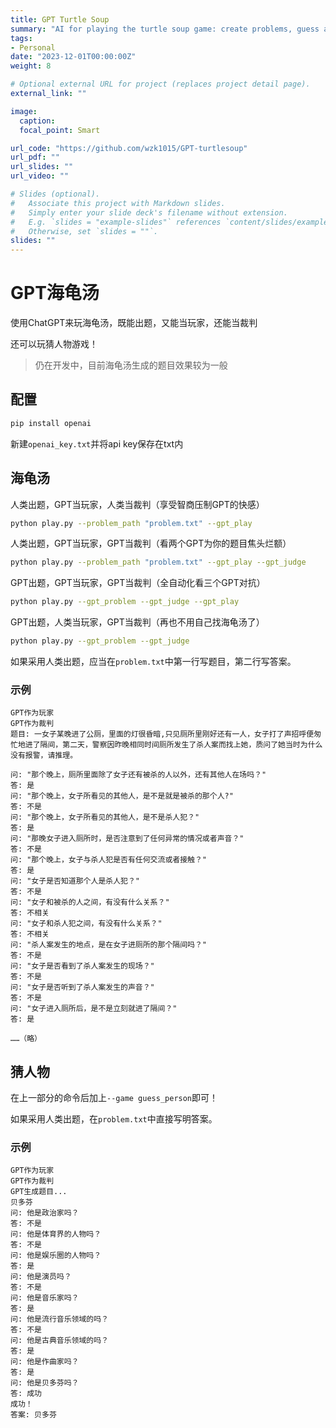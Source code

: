 ```yaml
---
title: GPT Turtle Soup
summary: "AI for playing the turtle soup game: create problems, guess and judge"
tags:
- Personal
date: "2023-12-01T00:00:00Z"
weight: 8

# Optional external URL for project (replaces project detail page).
external_link: ""

image:
  caption: 
  focal_point: Smart

url_code: "https://github.com/wzk1015/GPT-turtlesoup"
url_pdf: ""
url_slides: ""
url_video: ""

# Slides (optional).
#   Associate this project with Markdown slides.
#   Simply enter your slide deck's filename without extension.
#   E.g. `slides = "example-slides"` references `content/slides/example-slides.md`.
#   Otherwise, set `slides = ""`.
slides: ""
---
```




# GPT海龟汤

使用ChatGPT来玩海龟汤，既能出题，又能当玩家，还能当裁判

还可以玩猜人物游戏！

> 仍在开发中，目前海龟汤生成的题目效果较为一般



## 配置

```bash
pip install openai
```

新建`openai_key.txt`并将api key保存在txt内



## 海龟汤

人类出题，GPT当玩家，人类当裁判（享受智商压制GPT的快感）

```bash
python play.py --problem_path "problem.txt" --gpt_play
```

人类出题，GPT当玩家，GPT当裁判（看两个GPT为你的题目焦头烂额）

```bash
python play.py --problem_path "problem.txt" --gpt_play --gpt_judge
```

GPT出题，GPT当玩家，GPT当裁判（全自动化看三个GPT对抗）

```bash
python play.py --gpt_problem --gpt_judge --gpt_play
```

GPT出题，人类当玩家，GPT当裁判（再也不用自己找海龟汤了）

```bash
python play.py --gpt_problem --gpt_judge
```



如果采用人类出题，应当在`problem.txt`中第一行写题目，第二行写答案。

### 示例

```
GPT作为玩家
GPT作为裁判
题目: 一女子某晚进了公厕，里面的灯很昏暗,只见厕所里刚好还有一人，女子打了声招呼便匆忙地进了隔间，第二天，警察因昨晚相同时间厕所发生了杀人案而找上她，质问了她当时为什么没有报警，请推理。
    
问: "那个晚上，厕所里面除了女子还有被杀的人以外，还有其他人在场吗？"
答: 是
问: "那个晚上，女子所看见的其他人，是不是就是被杀的那个人?"
答: 不是
问: "那个晚上，女子所看见的其他人，是不是杀人犯？"
答: 是
问: "那晚女子进入厕所时，是否注意到了任何异常的情况或者声音？"
答: 不是
问: "那个晚上，女子与杀人犯是否有任何交流或者接触？"
答: 是
问: "女子是否知道那个人是杀人犯？"
答: 不是
问: "女子和被杀的人之间，有没有什么关系？"
答: 不相关
问: "女子和杀人犯之间，有没有什么关系？"
答: 不相关
问: "杀人案发生的地点，是在女子进厕所的那个隔间吗？"
答: 不是
问: "女子是否看到了杀人案发生的现场？"
答: 不是
问: "女子是否听到了杀人案发生的声音？"
答: 不是
问: "女子进入厕所后，是不是立刻就进了隔间？"
答: 是

……（略）
```





## 猜人物

在上一部分的命令后加上`--game guess_person`即可！

如果采用人类出题，在`problem.txt`中直接写明答案。

### 示例

```
GPT作为玩家
GPT作为裁判
GPT生成题目...
贝多芬
问: 他是政治家吗？
答: 不是
问: 他是体育界的人物吗？
答: 不是
问: 他是娱乐圈的人物吗？
答: 是
问: 他是演员吗？
答: 不是
问: 他是音乐家吗？
答: 是
问: 他是流行音乐领域的吗？
答: 不是
问: 他是古典音乐领域的吗？
答: 是
问: 他是作曲家吗？
答: 是
问: 他是贝多芬吗？
答: 成功
成功！
答案: 贝多芬
```

